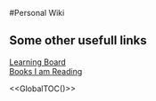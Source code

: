#Personal Wiki

## Some other usefull links

[Learning Board][1]  
[Books I am Reading][2]

<<GlobalTOC()>>

[1]: https://trello.com/b/kihdVcCZ/learning
[2]: https://trello.com/b/zQdvWjpo/reading